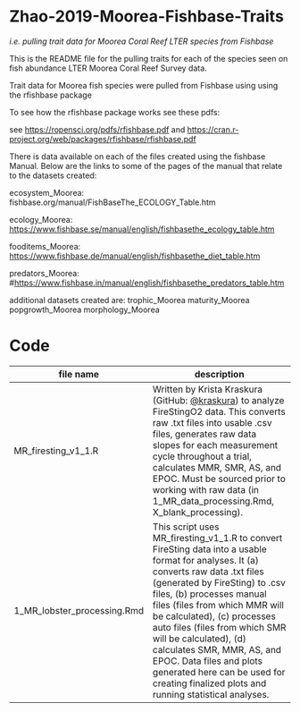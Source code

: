 # Zhao-2019-Moorea-Fishbase-Traits 
*i.e. pulling trait data for Moorea Coral Reef LTER species from Fishbase*

This  is the README file for the pulling traits for each of the species seen on fish abundance LTER Moorea Coral Reef Survey data. 

Trait data for Moorea fish species were pulled from Fishbase using  using the rfishbase package 


To see how the rfishbase package works see these pdfs:

see https://ropensci.org/pdfs/rfishbase.pdf and https://cran.r-project.org/web/packages/rfishbase/rfishbase.pdf


There is data available on each of the files created using the fishbase Manual. Below are the links to some of the pages of the manual that relate to the datasets created:

ecosystem_Moorea:
fishbase.org/manual/FishBaseThe_ECOLOGY_Table.htm

ecology_Moorea:
https://www.fishbase.se/manual/english/fishbasethe_ecology_table.htm


fooditems_Moorea:
https://www.fishbase.de/manual/english/fishbasethe_diet_table.htm

predators_Moorea:
#https://www.fishbase.in/manual/english/fishbasethe_predators_table.htm



additional datasets created are:
trophic_Moorea
maturity_Moorea
popgrowth_Moorea
morphology_Moorea

# Code

file name | description 
---|-----------
MR_firesting_v1_1.R | Written by Krista Kraskura (GitHub: [@kraskura](https://github.com/kraskura)) to analyze FireStingO2 data. This converts raw .txt files into usable .csv files, generates raw data slopes for each measurement cycle throughout a trial, calculates MMR, SMR, AS, and EPOC. Must be sourced prior to working with raw data (in 1_MR_data_processing.Rmd, X_blank_processing).
1_MR_lobster_processing.Rmd | This script uses MR_firesting_v1_1.R to convert FireSting data into a usable format for analyses. It (a) converts raw data .txt files (generated by FireSting) to .csv files, (b) processes manual files (files from which MMR will be calculated), (c) processes auto files (files from which SMR will be calculated), (d) calculates SMR, MMR, AS, and EPOC. Data files and plots generated here can be used for creating finalized plots and running statistical analyses.
